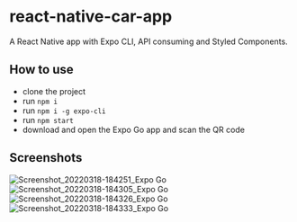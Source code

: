 # react-native-car-app
A React Native app with Expo CLI, API consuming and Styled Components.

## How to use
- clone the project
- run `npm i`
- run `npm i -g expo-cli`
- run `npm start`
- download and open the Expo Go app and scan the QR code

## Screenshots

![Screenshot_20220318-184251_Expo Go](https://user-images.githubusercontent.com/8992689/159086943-3e190cde-e490-4f34-af13-4889528e1d72.jpg)
![Screenshot_20220318-184305_Expo Go](https://user-images.githubusercontent.com/8992689/159086965-caa1f816-e383-4eb5-be4e-b7cd49ef3cf4.jpg)
![Screenshot_20220318-184326_Expo Go](https://user-images.githubusercontent.com/8992689/159086969-2b6542f1-28b8-497d-809d-c9d619a9eff4.jpg)
![Screenshot_20220318-184333_Expo Go](https://user-images.githubusercontent.com/8992689/159086973-27e0f531-d418-4e1f-b2a3-ab27c6280461.jpg)
